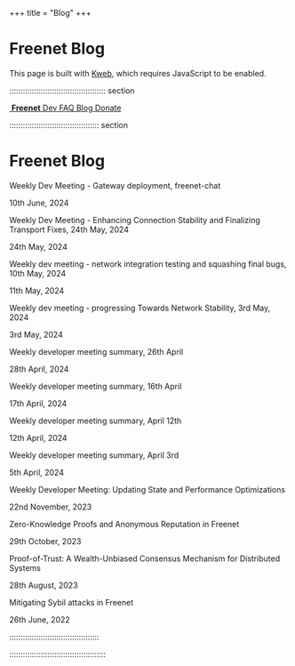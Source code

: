 +++
title = "Blog"
+++

# Freenet Blog

This page is built with [Kweb](https://kweb.io/), which requires
JavaScript to be enabled.

::::::::::::::::::::::::::::::::::::::::::: section

[ **Freenet**](/)[ Dev](/dev)[ FAQ](/faq)[ Blog](/blog)[ Donate](/donate)

:::::::::::::::::::::::::::::::::::::::: section

# Freenet Blog

[](/blog/1127/weekly-dev-meeting---gateway-deployment-freenet-chat.html)

Weekly Dev Meeting - Gateway deployment, freenet-chat

10th June, 2024

[](/blog/1097/weekly-dev-meeting---enhancing-connection-stability-and-finalizing-transport-fixes-24th-may-2024.html)

Weekly Dev Meeting - Enhancing Connection Stability and Finalizing
Transport Fixes, 24th May, 2024

24th May, 2024

[](/blog/1081/weekly-dev-meeting---network-integration-testing-and-squashing-final-bugs-10th-may-2024.html)

Weekly dev meeting - network integration testing and squashing final
bugs, 10th May, 2024

11th May, 2024

[](/blog/1074/weekly-dev-meeting---progressing-towards-network-stability-3rd-may-2024.html)

Weekly dev meeting - progressing Towards Network Stability, 3rd May,
2024

3rd May, 2024

[](/blog/1067/weekly-developer-meeting-summary-26th-april.html)

Weekly developer meeting summary, 26th April

28th April, 2024

[](/blog/1048/weekly-developer-meeting-summary-16th-april.html)

Weekly developer meeting summary, 16th April

17th April, 2024

[](/blog/1035/weekly-developer-meeting-summary-april-12th.html)

Weekly developer meeting summary, April 12th

12th April, 2024

[](/blog/1030/weekly-developer-meeting-summary-april-3rd.html)

Weekly developer meeting summary, April 3rd

5th April, 2024

[](/blog/900/weekly-developer-meeting-updating-state-and-performance-optimizations.html)

Weekly Developer Meeting: Updating State and Performance Optimizations

22nd November, 2023

[](/blog/882/zero-knowledge-proofs-and-anonymous-reputation-in-freenet.html)

Zero-Knowledge Proofs and Anonymous Reputation in Freenet

29th October, 2023

[](/blog/799/proof-of-trust-a-wealth-unbiased-consensus-mechanism-for-distributed-systems.html)

Proof-of-Trust: A Wealth-Unbiased Consensus Mechanism for Distributed
Systems

28th August, 2023

[](/blog/456/mitigating-sybil-attacks-in-freenet.html)

Mitigating Sybil attacks in Freenet

26th June, 2022

::::::::::::::::::::::::::::::::::::::::

:::::::::::::::::::::::::::::::::::::::::::
